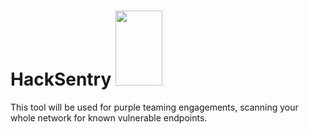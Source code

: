 # HackSentry <img src ="https://github.com/xsudoxx/HackSentry/assets/127046919/98448f5d-915e-4805-b445-ad12e736b926" width = "75" height = "120"/>

This tool will be used for purple teaming engagements, scanning your whole network for known vulnerable endpoints.
